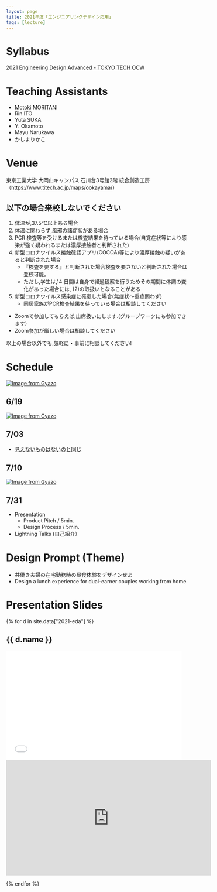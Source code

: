 ```yaml
---
layout: page
title: 2021年度「エンジニアリングデザイン応用」
tags: [lecture]
---
```


# Syllabus

[2021  Engineering Design Advanced - TOKYO TECH OCW](http://www.ocw.titech.ac.jp/index.php?module=General&action=T0300&GakubuCD=2&GakkaCD=321502&KeiCD=15&course=2&KamokuCD=321502&KougiCD=202128119&Nendo=2021&vid=03&lang=EN)

# Teaching Assistants

* Motoki MORITANI
* Rin ITO
* Yuta SUKA
* Y. Okamoto
* Mayu Narukawa
* かしまりかこ

# Venue

東京工業大学 大岡山キャンパス 石川台3号館2階 統合創造工房（<https://www.titech.ac.jp/maps/ookayama/>）

## 以下の場合来校しないでください

1. 体温が,37.5°C以上ある場合
2. 体温に関わらず,風邪の諸症状がある場合
3. PCR 検査等を受けるまたは検査結果を待っている場合(自覚症状等により感染が強く疑われるまたは濃厚接触者と判断された)
4. 新型コロナウイルス接触確認アプリ(COCOA)等により濃厚接触の疑いがあると判断された場合
    * 『検査を要する』と判断された場合検査を要さないと判断された場合は登校可能。
    *  ただし,学生は,14 日間は自身で経過観察を行うためその期間に体調の変化があった場合には, (2)の取扱いとなることがある
5. 新型コロナウイルス感染症に罹患した場合(無症状〜重症問わず)
    * 同居家族がPCR検査結果を待っている場合は相談してください

* Zoomで参加してもらえば,出席扱いにします.(グループワークにも参加できます)
* Zoom参加が厳しい場合は相談してください

以上の場合以外でも,気軽に・事前に相談してください!

# Schedule

[![Image from Gyazo](https://i.gyazo.com/c6a78bc95a305cb663626351885b5df1.png)](https://gyazo.com/c6a78bc95a305cb663626351885b5df1)

## 6/19

[![Image from Gyazo](https://i.gyazo.com/dd307b8d9511e5e27bf972400ca67e94.png)](https://gyazo.com/dd307b8d9511e5e27bf972400ca67e94)

## 7/03

* [見えないものはないのと同じ](https://medium.com/titech-eng-and-design/%E8%A6%8B%E3%81%88%E3%81%AA%E3%81%84%E3%82%82%E3%81%AE%E3%81%AF%E3%81%AA%E3%81%84%E3%81%AE%E3%81%A8%E5%90%8C%E3%81%98-2566cc5a7c54)

## 7/10

[![Image from Gyazo](https://i.gyazo.com/0ba09aecad419a1d3af66316dd731b27.png)](https://gyazo.com/0ba09aecad419a1d3af66316dd731b27)

## 7/31

* Presentation
  * Product Pitch / 5min.
  * Design Process / 5min.
* Lightning Talks (自己紹介）

# Design Prompt (Theme)

* 共働き夫婦の在宅勤務時の昼食体験をデザインせよ
* Design a lunch experience for dual-earner couples working from home.



# Presentation Slides

{% for d in site.data["2021-eda"] %}
## {{ d.name }}

<iframe src="{{ d.url }}/embed?start=false&loop=false&delayms=3000" frameborder="0" width="480" height="299" allowfullscreen="true" mozallowfullscreen="true" webkitallowfullscreen="true"></iframe>


<iframe width="560" height="315" src="https://www.youtube.com/embed/{{ d.movie }}" title="YouTube video player" frameborder="0" allow="accelerometer; autoplay; clipboard-write; encrypted-media; gyroscope; picture-in-picture" allowfullscreen></iframe>

{% endfor %}
